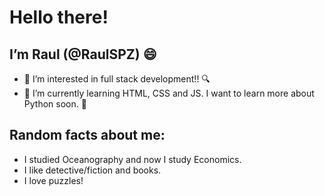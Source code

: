 # Hello there!
## I’m Raul (@RaulSPZ) 😄 
- 🔎 I’m interested in full stack development!! 🔍
- 🔰 I’m currently learning HTML, CSS and JS. I want to learn more about Python soon. 🔰

## Random facts about me:
- I studied Oceanography and now I study Economics.
- I like detective/fiction and books.
- I love puzzles!

<!---
RaulSPZ/RaulSPZ is a ✨ special ✨ repository because its `README.md` (this file) appears on your GitHub profile.
You can click the Preview link to take a look at your changes.
--->
